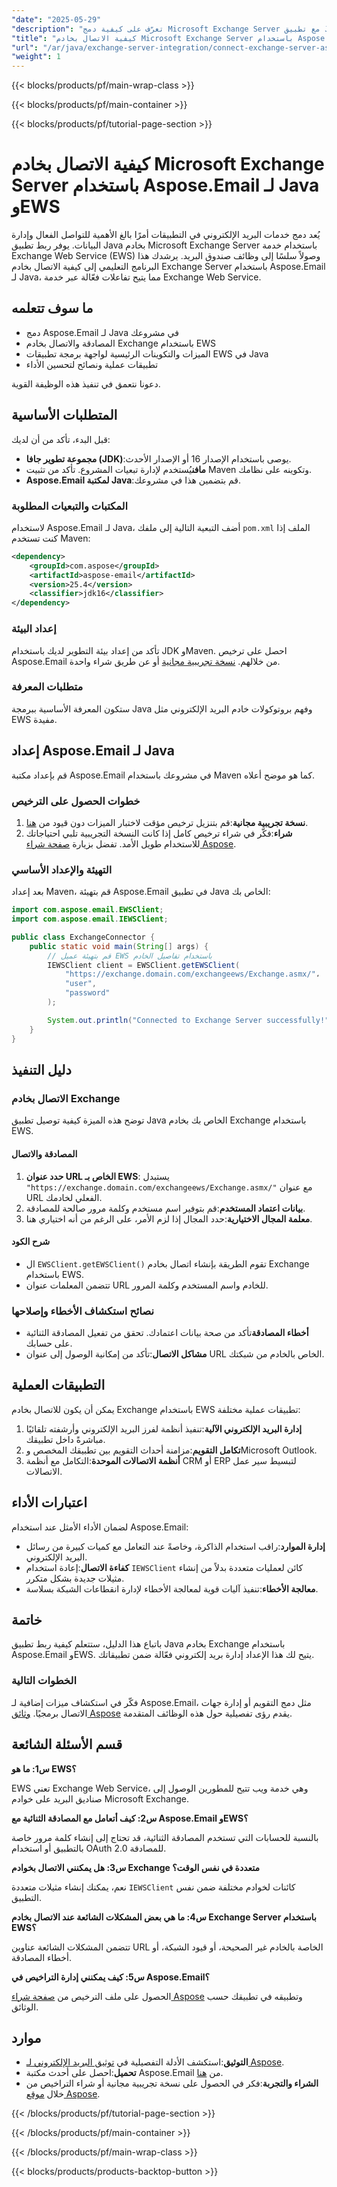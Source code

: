 ```yaml
---
"date": "2025-05-29"
"description": "تعرّف على كيفية دمج Microsoft Exchange Server مع تطبيق Java الخاص بك باستخدام Aspose.Email وEWS. يغطي هذا البرنامج التعليمي المصادقة والتكوين والتطبيقات العملية."
"title": "كيفية الاتصال بخادم Microsoft Exchange Server باستخدام Aspose.Email لـ Java وEWS"
"url": "/ar/java/exchange-server-integration/connect-exchange-server-aspose-email-ews-java/"
"weight": 1
---
```


{{< blocks/products/pf/main-wrap-class >}}

{{< blocks/products/pf/main-container >}}

{{< blocks/products/pf/tutorial-page-section >}}
# كيفية الاتصال بخادم Microsoft Exchange Server باستخدام Aspose.Email لـ Java وEWS

يُعد دمج خدمات البريد الإلكتروني في التطبيقات أمرًا بالغ الأهمية للتواصل الفعال وإدارة البيانات. يوفر ربط تطبيق Java بخادم Microsoft Exchange Server باستخدام خدمة Exchange Web Service (EWS) وصولاً سلسًا إلى وظائف صندوق البريد. يرشدك هذا البرنامج التعليمي إلى كيفية الاتصال بخادم Exchange Server باستخدام Aspose.Email لـ Java، مما يتيح تفاعلات فعّالة عبر خدمة Exchange Web Service.

## ما سوف تتعلمه

- دمج Aspose.Email لـ Java في مشروعك
- المصادقة والاتصال بخادم Exchange باستخدام EWS
- الميزات والتكوينات الرئيسية لواجهة برمجة تطبيقات EWS في Java
- تطبيقات عملية ونصائح لتحسين الأداء

دعونا نتعمق في تنفيذ هذه الوظيفة القوية.

## المتطلبات الأساسية

قبل البدء، تأكد من أن لديك:

- **مجموعة تطوير جافا (JDK)**:يوصى باستخدام الإصدار 16 أو الإصدار الأحدث.
- **مافن**يُستخدم لإدارة تبعيات المشروع. تأكد من تثبيت Maven وتكوينه على نظامك.
- **Aspose.Email لمكتبة Java**:قم بتضمين هذا في مشروعك.

### المكتبات والتبعيات المطلوبة

لاستخدام Aspose.Email لـ Java، أضف التبعية التالية إلى ملفك `pom.xml` الملف إذا كنت تستخدم Maven:

```xml
<dependency>
    <groupId>com.aspose</groupId>
    <artifactId>aspose-email</artifactId>
    <version>25.4</version>
    <classifier>jdk16</classifier>
</dependency>
```

### إعداد البيئة

تأكد من إعداد بيئة التطوير لديك باستخدام JDK وMaven. احصل على ترخيص Aspose.Email من خلالهم. [نسخة تجريبية مجانية](https://releases.aspose.com/email/java/) أو عن طريق شراء واحدة.

### متطلبات المعرفة

ستكون المعرفة الأساسية ببرمجة Java وفهم بروتوكولات خادم البريد الإلكتروني مثل EWS مفيدة.

## إعداد Aspose.Email لـ Java

قم بإعداد مكتبة Aspose.Email في مشروعك باستخدام Maven كما هو موضح أعلاه. 

### خطوات الحصول على الترخيص

1. **نسخة تجريبية مجانية**:قم بتنزيل ترخيص مؤقت لاختبار الميزات دون قيود من [هنا](https://releases.aspose.com/email/java/).
2. **شراء**:فكّر في شراء ترخيص كامل إذا كانت النسخة التجريبية تلبي احتياجاتك للاستخدام طويل الأمد. تفضل بزيارة [صفحة شراء Aspose](https://purchase.aspose.com/buy).

### التهيئة والإعداد الأساسي

بعد إعداد Maven، قم بتهيئة Aspose.Email في تطبيق Java الخاص بك:

```java
import com.aspose.email.EWSClient;
import com.aspose.email.IEWSClient;

public class ExchangeConnector {
    public static void main(String[] args) {
        // قم بتهيئة عميل EWS باستخدام تفاصيل الخادم
        IEWSClient client = EWSClient.getEWSClient(
            "https://exchange.domain.com/exchangeews/Exchange.asmx/"،
            "user",
            "password"
        );

        System.out.println("Connected to Exchange Server successfully!");
    }
}
```

## دليل التنفيذ

### الاتصال بخادم Exchange

توضح هذه الميزة كيفية توصيل تطبيق Java الخاص بك بخادم Exchange باستخدام EWS.

#### المصادقة والاتصال

1. **حدد عنوان URL الخاص بـ EWS**: يستبدل `"https://exchange.domain.com/exchangeews/Exchange.asmx/"` مع عنوان URL الفعلي لخادمك.
2. **بيانات اعتماد المستخدم**:قم بتوفير اسم مستخدم وكلمة مرور صالحة للمصادقة.
3. **معلمة المجال الاختيارية**:حدد المجال إذا لزم الأمر، على الرغم من أنه اختياري هنا.

#### شرح الكود

- ال `EWSClient.getEWSClient()` تقوم الطريقة بإنشاء اتصال بخادم Exchange باستخدام EWS.
- تتضمن المعلمات عنوان URL للخادم واسم المستخدم وكلمة المرور.
  
### نصائح استكشاف الأخطاء وإصلاحها

- **أخطاء المصادقة**تأكد من صحة بيانات اعتمادك. تحقق من تفعيل المصادقة الثنائية على حسابك.
- **مشاكل الاتصال**:تأكد من إمكانية الوصول إلى عنوان URL الخاص بالخادم من شبكتك.

## التطبيقات العملية

يمكن أن يكون للاتصال بخادم Exchange باستخدام EWS تطبيقات عملية مختلفة:

1. **إدارة البريد الإلكتروني الآلية**:تنفيذ أنظمة لفرز البريد الإلكتروني وأرشفته تلقائيًا مباشرةً داخل تطبيقك.
2. **تكامل التقويم**:مزامنة أحداث التقويم بين تطبيقك المخصص وMicrosoft Outlook.
3. **أنظمة الاتصالات الموحدة**:التكامل مع أنظمة CRM أو ERP لتبسيط سير عمل الاتصالات.

## اعتبارات الأداء

لضمان الأداء الأمثل عند استخدام Aspose.Email:

- **إدارة الموارد**:راقب استخدام الذاكرة، وخاصةً عند التعامل مع كميات كبيرة من رسائل البريد الإلكتروني.
- **كفاءة الاتصال**:إعادة استخدام `IEWSClient` كائن لعمليات متعددة بدلاً من إنشاء مثيلات جديدة بشكل متكرر.
- **معالجة الأخطاء**:تنفيذ آليات قوية لمعالجة الأخطاء لإدارة انقطاعات الشبكة بسلاسة.

## خاتمة

باتباع هذا الدليل، ستتعلم كيفية ربط تطبيق Java بخادم Exchange باستخدام Aspose.Email وEWS. يتيح لك هذا الإعداد إدارة بريد إلكتروني فعّالة ضمن تطبيقاتك. 

### الخطوات التالية

فكّر في استكشاف ميزات إضافية لـ Aspose.Email، مثل دمج التقويم أو إدارة جهات الاتصال برمجيًا. [وثائق Aspose](https://reference.aspose.com/email/java/) يقدم رؤى تفصيلية حول هذه الوظائف المتقدمة.

## قسم الأسئلة الشائعة

**س1: ما هو EWS؟**

EWS تعني Exchange Web Service، وهي خدمة ويب تتيح للمطورين الوصول إلى صناديق البريد على خوادم Microsoft Exchange.

**س2: كيف أتعامل مع المصادقة الثنائية مع Aspose.Email وEWS؟**

بالنسبة للحسابات التي تستخدم المصادقة الثنائية، قد تحتاج إلى إنشاء كلمة مرور خاصة بالتطبيق أو استخدام OAuth 2.0 للمصادقة.

**س3: هل يمكنني الاتصال بخوادم Exchange متعددة في نفس الوقت؟**

نعم، يمكنك إنشاء مثيلات متعددة `IEWSClient` كائنات لخوادم مختلفة ضمن نفس التطبيق.

**س4: ما هي بعض المشكلات الشائعة عند الاتصال بخادم Exchange Server باستخدام EWS؟**

تتضمن المشكلات الشائعة عناوين URL الخاصة بالخادم غير الصحيحة، أو قيود الشبكة، أو أخطاء المصادقة.

**س5: كيف يمكنني إدارة التراخيص في Aspose.Email؟**

الحصول على ملف الترخيص من [صفحة شراء Aspose](https://purchase.aspose.com/temporary-license/) وتطبيقه في تطبيقك حسب الوثائق.

## موارد

- **التوثيق**:استكشف الأدلة التفصيلية في [توثيق البريد الإلكتروني لـ Aspose](https://reference.aspose.com/email/java/).
- **تحميل**:احصل على أحدث مكتبة Aspose.Email من [هنا](https://releases.aspose.com/email/java/).
- **الشراء والتجربة**:فكر في الحصول على نسخة تجريبية مجانية أو شراء التراخيص من خلال [موقع Aspose](https://purchase.aspose.com/buy).

{{< /blocks/products/pf/tutorial-page-section >}}

{{< /blocks/products/pf/main-container >}}

{{< /blocks/products/pf/main-wrap-class >}}

{{< blocks/products/products-backtop-button >}}